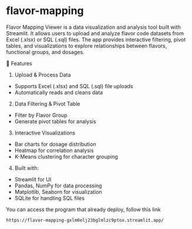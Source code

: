 # flavor-mapping

Flavor Mapping Viewer is a data visualization and analysis tool built with Streamlit. It allows users to upload and analyze flavor code datasets from Excel (.xlsx) or SQL (.sql) files. The app provides interactive filtering, pivot tables, and visualizations to explore relationships between flavors, functional groups, and dosages.

🚀 Features

1. Upload & Process Data

 - Supports Excel (.xlsx) and SQL (.sql) file uploads
 - Automatically reads and cleans data
   
2. Data Filtering & Pivot Table

 - Filter by Flavor Group
 - Generate pivot tables for analysis

3. Interactive Visualizations

- Bar charts for dosage distribution
- Heatmap for correlation analysis
- K-Means clustering for character grouping

4. Built with:

- Streamlit for UI
- Pandas, NumPy for data processing
- Matplotlib, Seaborn for visualization
- SQLite for handling SQL files


You can access the program that already deploy, follow this link

```bash
https://flavor-mapping-gxlm6elj23bglmlzc9ptox.streamlit.app/



